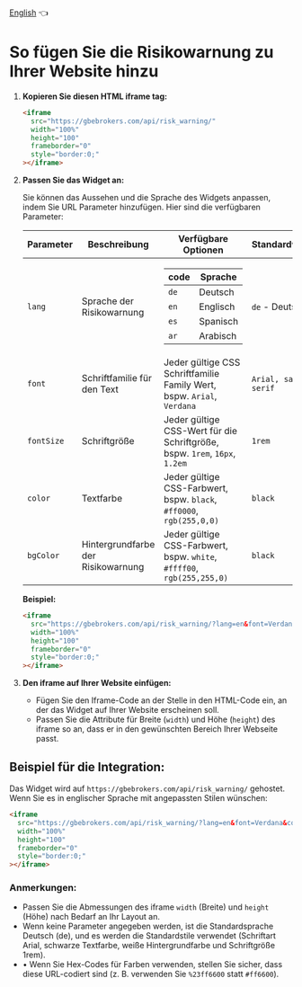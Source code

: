 [English](https://github.com/gbe-brokers/risk-warning/blob/main/README_en.md) 👈

# So fügen Sie die Risikowarnung zu Ihrer Website hinzu

1.  **Kopieren Sie diesen HTML iframe tag:**

    ```html
    <iframe
      src="https://gbebrokers.com/api/risk_warning/"
      width="100%"
      height="100"
      frameborder="0"
      style="border:0;"
    ></iframe>
    ```

2.  **Passen Sie das Widget an:**

    Sie können das Aussehen und die Sprache des Widgets anpassen, indem Sie URL Parameter hinzufügen. Hier sind die verfügbaren Parameter:

    | Parameter  | Beschreibung                       | Verfügbare Optionen                                                                                                                                                                                                                                                                                                | Standardwert        |
    | ---------- | ---------------------------------- | ------------------------------------------------------------------------------------------------------------------------------------------------------------------------------------------------------------------------------------------------------------------------------------------------------------------ | ------------------- |
    | `lang`     | Sprache der Risikowarnung          | <table> <thead> <tr> <th>code</th> <th>Sprache</th> </tr> </thead> <tbody> <tr> <td><code>de</code></td> <td>Deutsch</td> </tr> <tr> <td><code>en</code></td> <td>Englisch</td> </tr> <tr> <td><code>es</code></td> <td>Spanisch</td> </tr><tr> <td><code>ar</code></td> <td>Arabisch</td> </tr> </tbody> </table> | `de` - Deutsch      |
    | `font`     | Schriftfamilie für den Text        | Jeder gültige CSS Schriftfamilie Family Wert, bspw. `Arial`, `Verdana`                                                                                                                                                                                                                                             | `Arial, sans-serif` |
    | `fontSize` | Schriftgröße                       | Jeder gültige CSS-Wert für die Schriftgröße, bspw. `1rem`, `16px`, `1.2em`                                                                                                                                                                                                                                         | `1rem`              |
    | `color`    | Textfarbe                          | Jeder gültige CSS-Farbwert, bspw. `black`, `#ff0000`, `rgb(255,0,0)`                                                                                                                                                                                                                                               | `black`             |
    | `bgColor`  | Hintergrundfarbe der Risikowarnung | Jeder gültige CSS-Farbwert, bspw. `white`, `#ffff00`, `rgb(255,255,0)`                                                                                                                                                                                                                                             | `black`             |

    **Beispiel:**

    ```html
    <iframe
      src="https://gbebrokers.com/api/risk_warning/?lang=en&font=Verdana&color=red&bgColor=yellow&fontSize=15px"
      width="100%"
      height="100"
      frameborder="0"
      style="border:0;"
    ></iframe>
    ```

3.  **Den iframe auf Ihrer Website einfügen:**

    - Fügen Sie den Iframe-Code an der Stelle in den HTML-Code ein, an der das Widget auf Ihrer Website erscheinen soll.
    - Passen Sie die Attribute für Breite (`width`) und Höhe (`height`) des iframe so an, dass er in den gewünschten Bereich Ihrer Webseite passt.

## Beispiel für die Integration:

Das Widget wird auf `https://gbebrokers.com/api/risk_warning/` gehostet. Wenn Sie es in englischer Sprache mit angepassten Stilen wünschen:

```html
<iframe
  src="https://gbebrokers.com/api/risk_warning/?lang=en&font=Verdana&color=white&bgColor=%23ff6600&fontSize=1.2rem"
  width="100%"
  height="100"
  frameborder="0"
  style="border:0;"
></iframe>
```

### Anmerkungen:

- Passen Sie die Abmessungen des iframe `width` (Breite) und `height` (Höhe) nach Bedarf an Ihr Layout an.
- Wenn keine Parameter angegeben werden, ist die Standardsprache Deutsch (de), und es werden die Standardstile verwendet (Schriftart Arial, schwarze Textfarbe, weiße Hintergrundfarbe und Schriftgröße 1rem).
- • Wenn Sie Hex-Codes für Farben verwenden, stellen Sie sicher, dass diese URL-codiert sind (z. B. verwenden Sie `%23ff6600` statt `#ff6600`).
